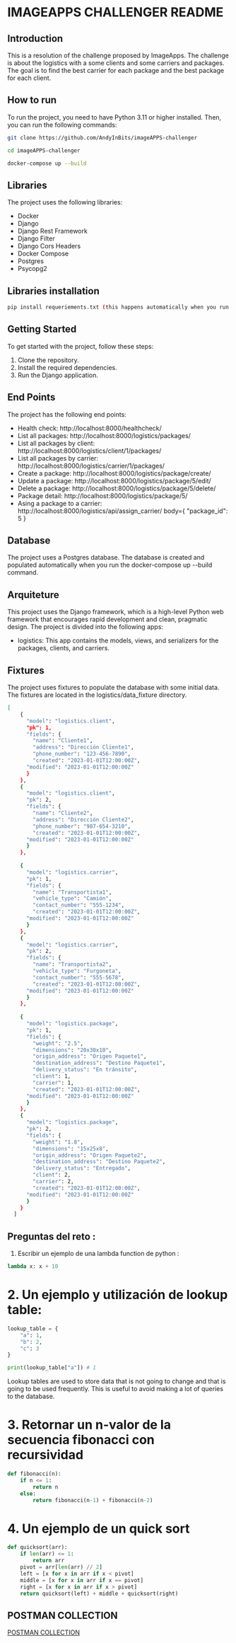 # IMAGEAPPS CHALLENGER README

## Introduction

This is a resolution of the challenge proposed by ImageApps. The challenge is about the logistics with a some clients and some carriers and packages. The goal is to find the best carrier for each package and the best package for each client.

## How to run

To run the project, you need to have Python 3.11 or higher installed. Then, you can run the following commands:

```bash
git clone https://github.com/AndyInBits/imageAPPS-challenger

cd imageAPPS-challenger

docker-compose up --build
```

## Libraries

The project uses the following libraries:

- Docker
- Django
- Django Rest Framework
- Django Filter
- Django Cors Headers
- Docker Compose
- Postgres
- Psycopg2

## Libraries installation
```bash
pip install requeriements.txt (this happens automatically when you run the docker-compose up --build command)
```

## Getting Started

To get started with the project, follow these steps:

1. Clone the repository.
2. Install the required dependencies.
3. Run the Django application.

## End Points

The project has the following end points:

- Health check: http://localhost:8000/healthcheck/
- List all packages: http://localhost:8000/logistics/packages/
- List all packages by client: http://localhost:8000/logistics/client/1/packages/
- List all packages by carrier: http://localhost:8000/logistics/carrier/1/packages/
- Create a package: http://localhost:8000/logistics/package/create/
- Update a package: http://localhost:8000/logistics/package/5/edit/
- Delete a package: http://localhost:8000/logistics/package/5/delete/
- Package detail: http://localhost:8000/logistics/package/5/
- Asing a package to a carrier: http://localhost:8000/logistics/api/assign_carrier/
body={
    "package_id": 5
}


## Database

The project uses a Postgres database. The database is created and populated automatically when you run the docker-compose up --build command.

## Arquiteture
This project uses the Django framework, which is a high-level Python web framework that encourages rapid development and clean, pragmatic design. The project is divided into the following apps:
    
- logistics: This app contains the models, views, and serializers for the packages, clients, and carriers.


## Fixtures

The project uses fixtures to populate the database with some initial data. The fixtures are located in the logistics/data_fixture directory.

```bash
[
    {
      "model": "logistics.client",
      "pk": 1,
      "fields": {
        "name": "Cliente1",
        "address": "Dirección Cliente1",
        "phone_number": "123-456-7890",
        "created": "2023-01-01T12:00:00Z",
      "modified": "2023-01-01T12:00:00Z"
      }
    },
    {
      "model": "logistics.client",
      "pk": 2,
      "fields": {
        "name": "Cliente2",
        "address": "Dirección Cliente2",
        "phone_number": "987-654-3210",
        "created": "2023-01-01T12:00:00Z",
      "modified": "2023-01-01T12:00:00Z"
      }
    },
  
    {
      "model": "logistics.carrier",
      "pk": 1,
      "fields": {
        "name": "Transportista1",
        "vehicle_type": "Camión",
        "contact_number": "555-1234",
        "created": "2023-01-01T12:00:00Z",
      "modified": "2023-01-01T12:00:00Z"
      }
    },
    {
      "model": "logistics.carrier",
      "pk": 2,
      "fields": {
        "name": "Transportista2",
        "vehicle_type": "Furgoneta",
        "contact_number": "555-5678",
        "created": "2023-01-01T12:00:00Z",
      "modified": "2023-01-01T12:00:00Z"
      }
    },
  
    {
      "model": "logistics.package",
      "pk": 1,
      "fields": {
        "weight": "2.5",
        "dimensions": "20x30x10",
        "origin_address": "Origen Paquete1",
        "destination_address": "Destino Paquete1",
        "delivery_status": "En tránsito",
        "client": 1,
        "carrier": 1,
        "created": "2023-01-01T12:00:00Z",
      "modified": "2023-01-01T12:00:00Z"
      }
    },
    {
      "model": "logistics.package",
      "pk": 2,
      "fields": {
        "weight": "1.8",
        "dimensions": "15x25x8",
        "origin_address": "Origen Paquete2",
        "destination_address": "Destino Paquete2",
        "delivery_status": "Entregado",
        "client": 2,
        "carrier": 2,
        "created": "2023-01-01T12:00:00Z",
      "modified": "2023-01-01T12:00:00Z"
      }
    }
  ]
```

## Preguntas del reto : 
1. Escribir un ejemplo de una lambda function de python : 
```python
lambda x: x + 10
```
# 2. Un ejemplo y utilización de lookup table: 
```python
lookup_table = {
    "a": 1,
    "b": 2,
    "c": 3
}

print(lookup_table["a"]) # 1
```
Lookup tables are used to store data that is not going to change and that is going to be used frequently. This is useful to avoid making a lot of queries to the database.
# 3. Retornar un n-valor de la secuencia fibonacci con recursividad
```python
def fibonacci(n):
    if n <= 1:
        return n
    else:
        return fibonacci(n-1) + fibonacci(n-2)
```
# 4. Un ejemplo de un quick sort
```python
def quicksort(arr):
    if len(arr) <= 1:
        return arr
    pivot = arr[len(arr) // 2]
    left = [x for x in arr if x < pivot]
    middle = [x for x in arr if x == pivot]
    right = [x for x in arr if x > pivot]
    return quicksort(left) + middle + quicksort(right)
```




## POSTMAN COLLECTION
[POSTMAN COLLECTION](/CHALLENGER%20IMAGEAPPS.postman_collection.json)